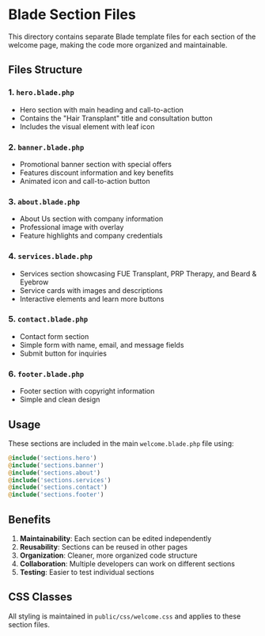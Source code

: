 # Blade Section Files

This directory contains separate Blade template files for each section of the welcome page, making the code more organized and maintainable.

## Files Structure

### 1. `hero.blade.php`
- Hero section with main heading and call-to-action
- Contains the "Hair Transplant" title and consultation button
- Includes the visual element with leaf icon

### 2. `banner.blade.php`
- Promotional banner section with special offers
- Features discount information and key benefits
- Animated icon and call-to-action button

### 3. `about.blade.php`
- About Us section with company information
- Professional image with overlay
- Feature highlights and company credentials

### 4. `services.blade.php`
- Services section showcasing FUE Transplant, PRP Therapy, and Beard & Eyebrow
- Service cards with images and descriptions
- Interactive elements and learn more buttons

### 5. `contact.blade.php`
- Contact form section
- Simple form with name, email, and message fields
- Submit button for inquiries

### 6. `footer.blade.php`
- Footer section with copyright information
- Simple and clean design

## Usage

These sections are included in the main `welcome.blade.php` file using:

```php
@include('sections.hero')
@include('sections.banner')
@include('sections.about')
@include('sections.services')
@include('sections.contact')
@include('sections.footer')
```

## Benefits

1. **Maintainability**: Each section can be edited independently
2. **Reusability**: Sections can be reused in other pages
3. **Organization**: Cleaner, more organized code structure
4. **Collaboration**: Multiple developers can work on different sections
5. **Testing**: Easier to test individual sections

## CSS Classes

All styling is maintained in `public/css/welcome.css` and applies to these section files.

